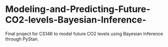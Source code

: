 # Modeling-and-Predicting-Future-CO2-levels-Bayesian-Inference-
Final project for CS146 to model future CO2 levels using Bayesian Inference through PyStan.
